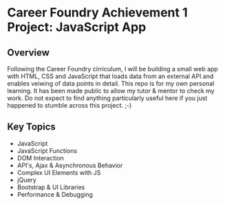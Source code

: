 # Career Foundry Achievement 1 Project: JavaScript App
## Overview
Following the Career Foundry cirriculum, I will be building a small web app with HTML, CSS and JavaScript that loads data from an external API and enables veiwing of data points in detail. This repo is for my own personal learning. It has been made public to allow my tutor & mentor to check my work. Do not expect to find anything particularly useful here if you just happened to stumble across this project. ;-)
 
## Key Topics

 - JavaScript
 - JavaScript Functions
 - DOM Interaction
 - API's, Ajax & Asynchronous Behavior
 - Complex UI Elements with JS
 - jQuery
 - Bootstrap & UI Libraries
 - Performance & Debugging
